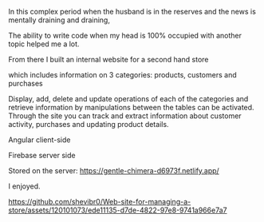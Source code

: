 In this complex period when the husband is in the reserves and the news is mentally draining and draining,

The ability to write code when my head is 100% occupied with another topic helped me a lot.

From there I built an internal website for a second hand store

which includes information on 3 categories: products, customers and purchases

Display, add, delete and update operations of each of the categories and retrieve information by manipulations between the tables can be activated.
Through the site you can track and extract information about customer activity, purchases and updating product details.

Angular client-side

Firebase server side

Stored on the server:
https://gentle-chimera-d6973f.netlify.app/

I enjoyed.

https://github.com/shevibr0/Web-site-for-managing-a-store/assets/120101073/ede11135-d7de-4822-97e8-9741a966e7a7

